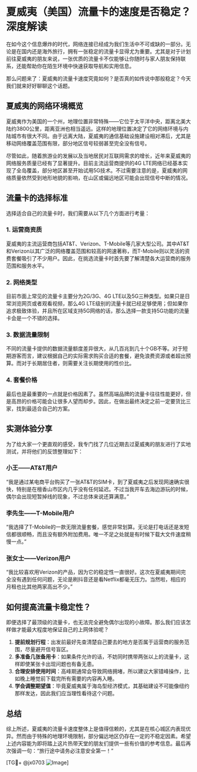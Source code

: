 # 夏威夷（美国）流量卡的速度是否稳定？深度解读

在如今这个信息爆炸的时代，网络连接已经成为我们生活中不可或缺的一部分。无论是在国内还是海外旅行，拥有一张稳定的流量卡显得尤为重要。尤其是对于计划前往夏威夷的朋友来说，一张优质的流量卡不仅能够让你随时与家人朋友保持联系，还能帮助你在陌生环境中快速获取导航和实用信息。

那么问题来了：夏威夷的流量卡速度究竟如何？是否真的如传说中那般稳定？今天我们就来好好聊聊这个话题。

## 夏威夷的网络环境概览

夏威夷作为美国的一个州，地理位置非常特殊——它位于太平洋中央，距离北美大陆约3800公里，距离亚洲也相当遥远。这样的地理位置决定了它的网络环境与内陆城市有很大不同。由于远离大陆，夏威夷的通信基础设施建设相对滞后，尤其是移动网络覆盖范围有限，部分地区信号较弱甚至完全没有信号。

尽管如此，随着旅游业的发展以及当地居民对互联网需求的增长，近年来夏威夷的网络服务质量已经有了显著提升。目前主流运营商提供的4G LTE网络已经基本实现了全岛覆盖，部分地区甚至开始试用5G技术。不过需要注意的是，夏威夷的网络质量依然受到地形地貌的影响，在山区或偏远地区可能会出现信号中断的情况。

## 流量卡的选择标准

选择适合自己的流量卡时，我们需要从以下几个方面进行考量：

### 1. 运营商资质
夏威夷的主流运营商包括AT&T、Verizon、T-Mobile等几家大型公司。其中AT&T和Verizon以其广泛的网络覆盖范围和较高的网速著称，而T-Mobile则以灵活的资费套餐吸引了不少用户。因此，在挑选流量卡时首先要了解清楚各大运营商的服务范围和服务水平。

### 2. 网络类型
目前市面上常见的流量卡主要分为2G/3G、4G LTE以及5G三种类型。如果只是日常浏览网页或者观看视频，那么4G LTE级别的流量卡就已经足够使用；但如果你追求极致体验，并且所在区域支持5G网络的话，那么选择一款支持5G功能的流量卡会是一个不错的选择。

### 3. 数据流量限制
不同的流量卡提供的数据流量额度差异很大，从几百兆到几十个GB不等。对于短期游客而言，建议根据自己的实际需求购买合适的套餐，避免浪费资源或者超出预算。而对于长期居住者，则需要关注长期使用的性价比。

### 4. 套餐价格
最后也是最重要的一点就是价格因素了。虽然高端品牌的流量卡往往性能更好，但是高昂的价格可能会让很多人望而却步。因此，在做出最终决定之前一定要货比三家，找到最适合自己的方案。

## 实测体验分享

为了给大家一个更直观的感受，我专门找了几位近期去过夏威夷的朋友进行了实地测试，并将他们的反馈整理如下：

### 小王——AT&T用户
“我是通过某电商平台购买了一张AT&T的SIM卡，到了夏威夷之后发现网速确实很快，特别是在檀香山市区内几乎没有任何延迟。不过当我开车去海边游玩的时候，偶尔会出现短暂掉线的现象，不过总体来说还算满意。”

### 李先生——T-Mobile用户
“我选择了T-Mobile的一款无限流量套餐，感觉非常划算。无论是打电话还是发短信都很顺畅，而且没有额外附加费用。唯一不足之处就是有时候下载大文件速度稍慢一点。”

### 张女士——Verizon用户
“我比较喜欢用Verizon的产品，因为它的稳定性一直很好。这次在夏威夷期间完全没有遇到任何问题，无论是刷抖音还是看Netflix都毫无压力。当然啦，相应的月租也比其他两家高出不少。”

## 如何提高流量卡稳定性？

即便选择了最顶级的流量卡，也无法完全避免偶尔出现的小故障。那么我们应该怎样做才能最大程度地保证自己的上网体验呢？

1. **提前规划行程**：出发前最好先查清楚自己要去的地方是否属于运营商的服务范围，尽量避开信号盲区。
2. **多准备几张备用卡**：如果条件允许的话，不妨同时携带两张以上的流量卡，这样即使某张卡出现问题也有备无患。
3. **合理安排使用时间**：高峰期通常会导致网络拥堵，所以建议大家错峰操作，比如晚上睡觉前下载完所有需要的内容再入睡。
4. **学会调整期望值**：毕竟夏威夷属于海岛型经济模式，其基础建设不可能像纽约那样发达，因此我们应当理性看待这个问题。

## 总结

综上所述，夏威夷的流量卡速度整体上是值得信赖的，尤其是在核心城区内表现优异。然而由于特殊的地理环境限制，部分偏远地区仍存在一定的不稳定因素。希望上述内容能为即将踏上这片热带天堂的朋友们提供一些有价值的参考信息。最后再次强调一句：“旅行途中请务必注意安全第一！” 

[TG💪+ @jx0703 ![Image](https://github.com/user-attachments/assets/dbca1d08-cadb-493c-b0ec-ad6f7a83f270)]
